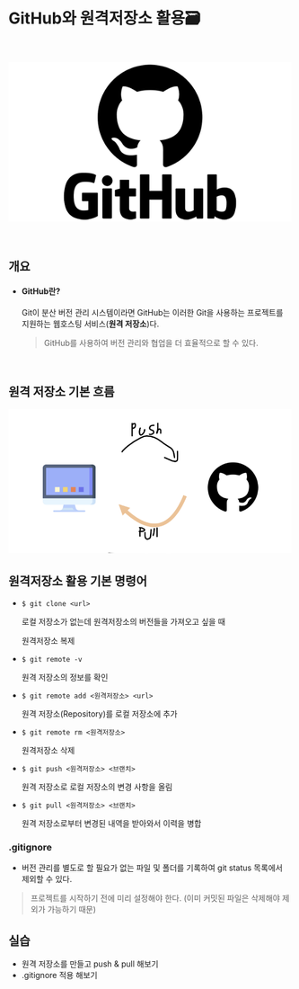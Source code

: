 # GitHub와 원격저장소 활용🗃️

<br/>

![GitHub](github.assets/GitHub-16571591467661.png)

<br/>

## 개요 

- #### GitHub란?

   Git이 분산 버전 관리 시스템이라면 GitHub는 이러한 Git을 사용하는 프로젝트를 지원하는 웹호스팅 서비스(**원격 저장소**)다.

  > GitHub를 사용하여 버전 관리와 협업을 더 효율적으로 할 수 있다.

 <br/>

## 원격 저장소 기본 흐름

<img src="github.assets/image-20220709134342043.png" alt="image-20220709134342043" style="zoom:150%;" />

## 원격저장소 활용 기본 명령어

- `$ git clone <url>`

  로컬 저장소가 없는데 원격저장소의 버전들을 가져오고 싶을 때

  원격저장소 복제

- `$ git remote -v`

  원격 저장소의 정보를 확인

- `$ git remote add <원격저장소> <url>`

  원격 저장소(Repository)를 로컬 저장소에 추가

- `$ git remote rm <원격저장소>`

  원격저장소 삭제

- `$ git push <원격저장소> <브랜치>`

  원격 저장소로 로컬 저장소의 변경 사항을 올림

- `$ git pull <원격저장소> <브랜치>`

  원격 저장소로부터 변경된 내역을 받아와서 이력을 병합



### .gitignore

- 버전 관리를 별도로 할 필요가 없는 파일 및 폴더를 기록하여 git status 목록에서 제외할 수 있다.

> 프로젝트를 시작하기 전에 미리 설정해야 한다. (이미 커밋된 파일은 삭제해야 제외가 가능하기 때문)



## 실습

- 원격 저장소를 만들고 push & pull 해보기
- .gitignore 적용 해보기
